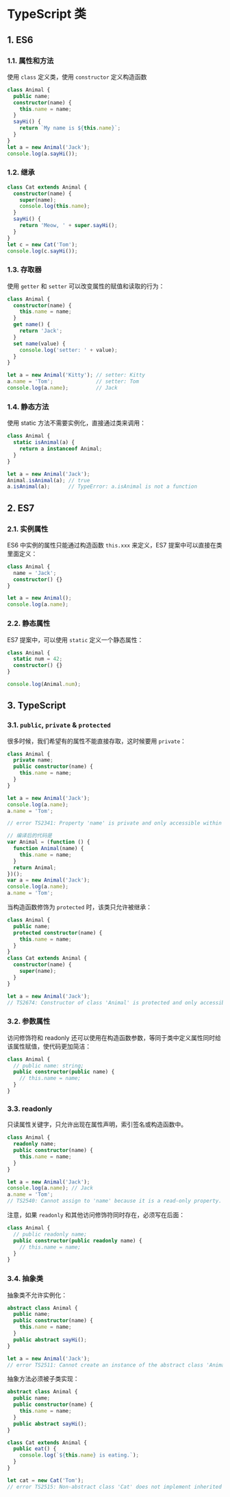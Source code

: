 # TypeScript 类

## 1. ES6

### 1.1. 属性和方法

使用 `class` 定义类，使用 `constructor` 定义构造函数

```ts
class Animal {
  public name;
  constructor(name) {
    this.name = name;
  }
  sayHi() {
    return `My name is ${this.name}`;
  }
}
let a = new Animal('Jack');
console.log(a.sayHi());
```

### 1.2. 继承

```ts
class Cat extends Animal {
  constructor(name) {
    super(name);
    console.log(this.name);
  }
  sayHi() {
    return 'Meow, ' + super.sayHi();
  }
}
let c = new Cat('Tom');
console.log(c.sayHi());
```

### 1.3. 存取器

使用 `getter` 和 `setter` 可以改变属性的赋值和读取的行为：

```ts
class Animal {
  constructor(name) {
    this.name = name;
  }
  get name() {
    return 'Jack';
  }
  set name(value) {
    console.log('setter: ' + value);
  }
}

let a = new Animal('Kitty'); // setter: Kitty
a.name = 'Tom';              // setter: Tom
console.log(a.name);         // Jack
```

### 1.4. 静态方法

使用 static 方法不需要实例化，直接通过类来调用：

```ts
class Animal {
  static isAnimal(a) {
    return a instanceof Animal;
  }
}

let a = new Animal('Jack');
Animal.isAnimal(a); // true
a.isAnimal(a);      // TypeError: a.isAnimal is not a function
```


## 2. ES7

### 2.1. 实例属性

ES6 中实例的属性只能通过构造函数 `this.xxx` 来定义，ES7 提案中可以直接在类里面定义：

```ts
class Animal {
  name = 'Jack';
  constructor() {}
}

let a = new Animal();
console.log(a.name);
```

### 2.2. 静态属性

ES7 提案中，可以使用 `static` 定义一个静态属性：

```ts
class Animal {
  static num = 42;
  constructor() {}
}

console.log(Animal.num);
```

## 3. TypeScript

### 3.1. `public`, `private` & `protected`

很多时候，我们希望有的属性不能直接存取，这时候要用 `private`：

```ts
class Animal {
  private name;
  public constructor(name) {
    this.name = name;
  }
}

let a = new Animal('Jack');
console.log(a.name);
a.name = 'Tom';

// error TS2341: Property 'name' is private and only accessible within class 'Animal'.

// 编译后的代码是
var Animal = (function () {
  function Animal(name) {
    this.name = name;
  }
  return Animal;
})();
var a = new Animal('Jack');
console.log(a.name);
a.name = 'Tom';
```

当构造函数修饰为 `protected` 时，该类只允许被继承：

```ts
class Animal {
  public name;
  protected constructor(name) {
    this.name = name;
  }
}
class Cat extends Animal {
  constructor(name) {
    super(name);
  }
}

let a = new Animal('Jack');
// TS2674: Constructor of class 'Animal' is protected and only accessible within the class declaration.
```

### 3.2. 参数属性

访问修饰符和 readonly 还可以使用在构造函数参数，等同于类中定义属性同时给该属性赋值，使代码更加简洁：

```ts
class Animal {
  // public name: string;
  public constructor(public name) {
    // this.name = name;
  }
}
```

### 3.3. readonly

只读属性关键字，只允许出现在属性声明，索引签名或构造函数中。

```ts
class Animal {
  readonly name;
  public constructor(name) {
    this.name = name;
  }
}

let a = new Animal('Jack');
console.log(a.name); // Jack
a.name = 'Tom';
// TS2540: Cannot assign to 'name' because it is a read-only property.
```

注意，如果 `readonly` 和其他访问修饰符同时存在，必须写在后面：

```ts
class Animal {
  // public readonly name;
  public constructor(public readonly name) {
    // this.name = name;
  }
}
```

### 3.4. 抽象类

抽象类不允许实例化：

```ts
abstract class Animal {
  public name;
  public constructor(name) {
    this.name = name;
  }
  public abstract sayHi();
}

let a = new Animal('Jack');
// error TS2511: Cannot create an instance of the abstract class 'Animal'.
```

抽象方法必须被子类实现：

```ts
abstract class Animal {
  public name;
  public constructor(name) {
    this.name = name;
  }
  public abstract sayHi();
}

class Cat extends Animal {
  public eat() {
    console.log(`${this.name} is eating.`);
  }
}

let cat = new Cat('Tom');
// error TS2515: Non-abstract class 'Cat' does not implement inherited abstract member 'sayHi' from class 'Animal'.
```

